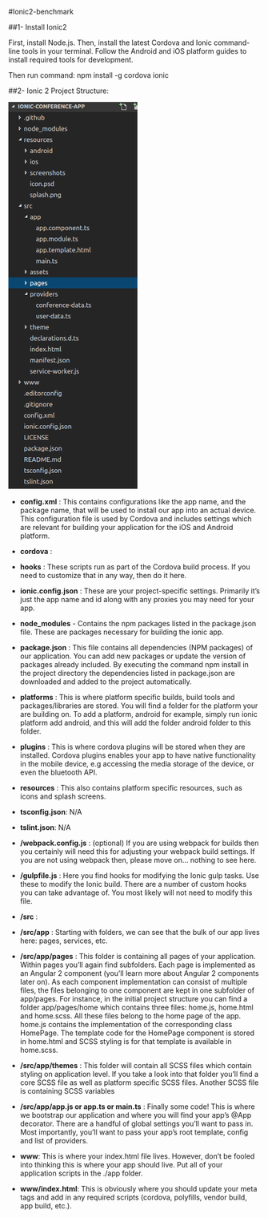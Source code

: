#Ionic2-benchmark

##1- Install Ionic2

First, install Node.js. Then, install the latest Cordova and Ionic command-line tools in your terminal. Follow the Android and iOS platform guides to install required tools for development.

Then run command:
    npm install -g cordova ionic

##2- Ionic 2 Project Structure:

<img src="IONIC_2_project_structure.png">
  
* **config.xml** : This contains configurations like the app name, and the package name, that will be used to install our app into an actual device. This configuration file is used by Cordova and includes settings which are relevant for building your application for the iOS and Android platform.

* **cordova** :

* **hooks** : These scripts run as part of the Cordova build process. If you need to customize that in any way, then do it here.
  
* **ionic.config.json** : These are your project-specific settings. Primarily it’s just the app name and id along with any proxies you may need for your app.
  
* **node_modules** - Contains the npm packages listed in the package.json file. These are packages necessary for building the ionic app.

* **package.json** : This file contains all dependencies (NPM packages) of our application. You can add new packages or update the version of packages already included. By executing the command npm install in the project directory the dependencies listed in package.json are downloaded and added to the project automatically.

* **platforms** : This is where platform specific builds, build tools and packages/libraries are stored. You will find a folder for the platform your are building on. To add a platform, android for example, simply run ionic platform add android, and this will add the folder android folder to this folder.

* **plugins** : This is where cordova plugins will be stored when they are installed. Cordova plugins enables your app to have native functionality in the mobile device, e.g accessing the media storage of the device, or even the bluetooth API.
  
* **resources** : This also contains platform specific resources, such as icons and splash screens.
  
* **tsconfig.json**: N/A
  
* **tslint.json**: N/A

* **/webpack.config.js** : (optional) If you are using webpack for builds then you certainly will need this for adjusting your webpack build settings. If you are not using webpack then, please move on… nothing to see here.

* **/gulpfile.js** : Here you find hooks for modifying the Ionic gulp tasks. Use these to modify the Ionic build. There are a number of custom hooks you can take advantage of. You most likely will not need to modify this file.

* **/src** :

* **/src/app** : Starting with folders, we can see that the bulk of our app lives here: pages, services, etc.

* **/src/app/pages** : This folder is containing all pages of your application. Within pages you’ll again find subfolders. Each page is implemented as an Angular 2 component (you’ll learn more about Angular 2 components later on). As each component implementation can consist of multiple files, the files belonging to one component are kept in one subfolder of app/pages. For instance, in the initial project structure you can find a folder app/pages/home which contains three files: home.js, home.html and home.scss. All these files belong to the home page of the app. home.js contains the implementation of the corresponding class HomePage. The template code for the HomePage component is stored in home.html and SCSS styling is for that template is available in home.scss.

* **/src/app/themes** : This folder will contain all SCSS files which contain styling on application level. If you take a look into that folder you’ll find a core SCSS file as well as platform specific SCSS files. Another SCSS file is containing SCSS variables

* **/src/app/app.js or app.ts or main.ts** : Finally some code! This is where we bootstrap our application and where you will find your app’s @App decorator. There are a handful of global settings you’ll want to pass in. Most importantly, you’ll want to pass your app’s root template, config and list of providers.

* **www**: This is where your index.html file lives. However, don’t be fooled into thinking this is where your app should live. Put all of your application scripts in the ./app folder.

* **www/index.html**: This is obviously where you should update your meta tags and add in any required scripts (cordova, polyfills, vendor build, app build, etc.).
  
